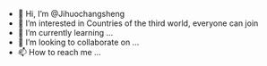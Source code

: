 - 👋 Hi, I’m @Jihuochangsheng
- 👀 I’m interested in Countries of the third world, everyone can join
- 🌱 I’m currently learning ...
- 💞️ I’m looking to collaborate on ...
- 📫 How to reach me ...

<!---
Jihuochangsheng/Jihuochangsheng is a ✨ special ✨ repository because its `README.md` (this file) appears on your GitHub profile.
You can click the Preview link to take a look at your changes.
--->
